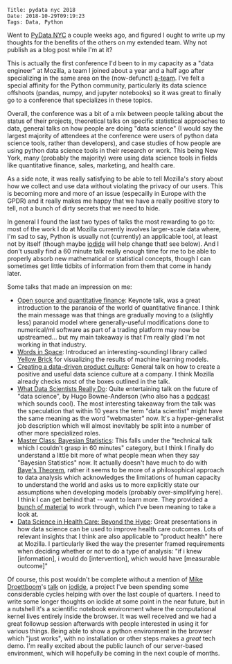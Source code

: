     Title: pydata nyc 2018
    Date: 2018-10-29T09:19:23
    Tags: Data, Python

Went to [PyData NYC](https://pydata.org/nyc2018/) a couple weeks ago, and figured I ought to write up my
thoughts for the benefits of the others on my extended team. Why not publish as a blog
post while I'm at it?

This is actually the first conference I'd been to in my capacity as a "data engineer"
at Mozilla, a team I joined about a year and a half ago after specializing in the
same area on the (now-defunct) [a-team](https://wiki.mozilla.org/EngineeringProductivity).
I've felt a special affinity for the Python community, particularly its data science
offshoots (pandas, numpy, and jupyter notebooks) so it was great to finally go to a
conference that specializes in these topics.

Overall, the conference was a bit of a mix between people talking about the status
of their projects, theoretical talks on specific statistical approaches to data,
general talks on how people are doing "data science" (I would
say the largest majority of attendees at the conference were users of python data
science tools, rather than developers), and case studies of how people
are using python data science tools in their research or work. This being New York,
many (probably the majority) were using data science tools in fields like quantitative
finance, sales, marketing, and health care.

As a side note, it was really satisfying to be able to tell Mozilla's story about
how we collect and use data without violating the privacy of our users. This is
becoming more and more of an issue (especailly in Europe with the GPDR) and it
really makes me happy that we have a really positive story to tell, not
a bunch of dirty secrets that we need to hide.

In general I found the last two types of talks the most rewarding to go to: most of the work I do
at Mozilla currently involves larger-scale data where, I'm sad to say, Python is
usually not (currently) an applicable tool, at least not by itself (though maybe [iodide](https://iodide.io)
will help change that! see below). And I don't usually find a 60 minute talk really
enough time for me to be able to properly absorb new mathematical or statistical
concepts, though I can sometimes get little tidbits of information from them
that come in handy later.

Some talks that made an impression on me:

* [Open source and quantitative finance](https://pydata.org/nyc2018/schedule/presentation/83/): Keynote
  talk, was a great introduction to the paranoia of the world of quantitative finance.
  I think the main message was that things are gradually moving to a (slightly less)
  paranoid model where generally-useful modifications done to numerical/ml software as
  part of a trading platform may now be upstreamed... but my main takeaway is that I'm
  really glad I'm not working in that industry.
* [Words in Space](https://pydata.org/nyc2018/schedule/presentation/9/): Introduced
  an interesting-soundingl library called [Yellow Brick](http://www.scikit-yb.org/en/latest/) for visualizing the results
  of machine learning models.
* [Creating a data-driven product culture](https://pydata.org/nyc2018/schedule/presentation/2/):
  General talk on how to create a positive and useful data science culture at a company. I think
  Mozilla already checks most of the boxes outlined in the talk.
* [What Data Scientists Really Do](https://pydata.org/nyc2018/schedule/presentation/39/): Quite entertaining talk on the future of "data science",
  by Hugo Bowne-Anderson (who also has a [podcast](https://www.datacamp.com/community/podcast) which sounds cool). The most
  interesting takeaway from the talk was the speculation that within 10 years the term
  "data scientist" might have the same meaning as the word "webmaster" now. It's a
  hyper-generalist job description which will almost inevitably be split into a number
  of other more specialized roles.
* [Master Class: Bayesian Statistics](https://pydata.org/nyc2018/schedule/presentation/77/): This falls under the "technical talk which I couldn't
  grasp in 60 minutes" category, but I think I finally do understand a little bit more
  of what people mean when they say "Bayesian Statistics" now. It actually doesn't have much
  to do with [Baye's Theorem](https://en.wikipedia.org/wiki/Bayes%27_theorem), rather it seems to be more of a philosophical approach to
  data analysis which acknowledges the limitations of human capacity to understand the
  world and asks us to more explicitly state our assumptions when developing models (probably
  over-simplifying here). I think I can get behind that -- want to learn more. They
  provided a [bunch of material](https://betanalpha.github.io/workshops/pydata/) to work through,
  which I've been meaning to take a look at.
* [Data Science in Health Care: Beyond the Hype](https://pydata.org/nyc2018/schedule/presentation/30/):
  Great presentations in how data science can be used to improve health care outcomes. Lots of relevant
  insights that I think are also applicable to "product health" here at Mozilla. I
  particularly liked the way the presenter framed requirements when deciding whether or not
  to do a type of analysis: "if i knew [information], i would do [intervention], which would
  have [measurable outcome]"

Of course, this post wouldn't be complete without a mention of
[Mike Droettboom](http://droettboom.com/)'s [talk](https://pydata.org/nyc2018/schedule/presentation/3/)
on [iodide](https://iodide.io), a project I've been spending
some considerable cycles helping with over the last couple of quarters. I need to
write some longer thoughts on iodide at some point in the near future, but in a nutshell
it's a scientific notebook environment where the computational kernel lives entirely
inside the browser. It was well received and we had a great followup session
afterwards with people interested in using it for various things. Being able to show
a python environment in the browser which "just works", with no installation or other
steps makes a *great* tech demo. I'm really excited about the public launch of our
server-based environment, which will hopefully be coming in the next couple of months.

